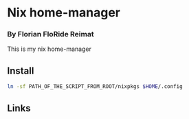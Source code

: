 # Nix home-manager
### By Florian FloRide Reimat
This is my nix home-manager

## Install
```sh
ln -sf PATH_OF_THE_SCRIPT_FROM_ROOT/nixpkgs $HOME/.config
```

## Links

